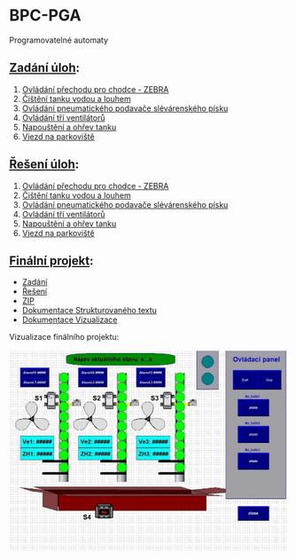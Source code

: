# BPC-PGA
Programovatelné automaty

## [Zadání úloh](zadani):
1. [Ovládání přechodu pro chodce - ZEBRA](zadani/Úloha_1_Zebra.pdf)
2. [Čištění tanku vodou a louhem](zadani/Úloha_2_Cistenia.pdf)
3. [Ovládání pneumatického podavače slévárenského písku](zadani/Úloha_3_Podavac.pdf)
4. [Ovládání tří ventilátorů](zadani/Úloha_4_Ventilator.pdf)
5. [Napouštění a ohřev tanku](zadani/Úloha_5_Naposteni.pdf)
6. [Vjezd na parkoviště](zadani/Úloha_6_Parkoviště.pdf)

## [Řešení úloh](reseni):
1. [Ovládání přechodu pro chodce - ZEBRA](reseni/PC1_xpastu02.pdf)
2. [Čištění tanku vodou a louhem](reseni/PC2_xpastu02.pdf)
3. [Ovládání pneumatického podavače slévárenského písku](reseni/PC3_xpastu02.pdf)
4. [Ovládání tří ventilátorů](reseni/PC4_204437.pdf)
5. [Napouštění a ohřev tanku](reseni/PC5_204437.pdf)
6. [Vjezd na parkoviště](reseni/PC6_204437.pdf)

## [Finální projekt](finalni_projekt):
* [Zadání](finalni_projekt/Úloha_7_Kuličky.pdf)
* [Řešení](finalni_projekt/Kulicky_projekt_204437.pdf)
* [ZIP](finalni_projekt/kulicky_204437_v3.zip)
* [Dokumentace Strukturovaného textu](finalni_projekt/ST_dokumentace_kulicky_204437.pdf)
* [Dokumentace Vizualizace](finalni_projekt/Vizualizace_dokumentace_kulicky_204437.pdf)

Vizualizace finálního projektu:

![Vizualizace](images/Vizualizace_kulicky.jpg)
